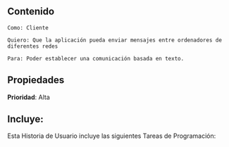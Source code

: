 ## Contenido
```
Como: Cliente

Quiero: Que la aplicación pueda enviar mensajes entre ordenadores de diferentes redes

Para: Poder establecer una comunicación basada en texto.
```

## Propiedades
__Prioridad__: Alta

## Incluye:
Esta Historia de Usuario incluye las siguientes Tareas de Programación:
